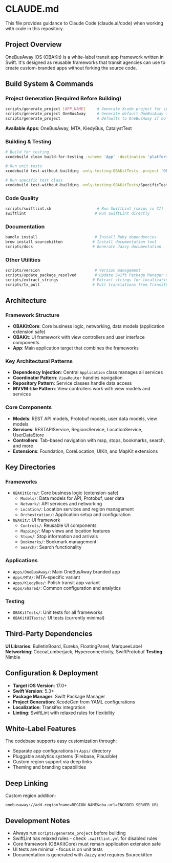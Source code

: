# CLAUDE.md

This file provides guidance to Claude Code (claude.ai/code) when working with code in this repository.

## Project Overview

OneBusAway iOS (OBAKit) is a white-label transit app framework written in Swift. It's designed as reusable frameworks that transit agencies can use to create custom-branded apps without forking the source code.

## Build System & Commands

### Project Generation (Required Before Building)
```bash
scripts/generate_project [APP_NAME]     # Generate Xcode project for specific app
scripts/generate_project OneBusAway     # Generate default OneBusAway app
scripts/generate_project                # Defaults to OneBusAway if no app specified
```

**Available Apps**: OneBusAway, MTA, KiedyBus, CatalystTest

### Building & Testing
```bash
# Build for testing
xcodebuild clean build-for-testing -scheme 'App' -destination 'platform=iOS Simulator,name=iPhone 16'

# Run unit tests
xcodebuild test-without-building -only-testing:OBAKitTests -project 'OBAKit.xcodeproj' -scheme 'App' -destination 'platform=iOS Simulator,name=iPhone 16'

# Run specific test class
xcodebuild test-without-building -only-testing:OBAKitTests/SpecificTestClass -project 'OBAKit.xcodeproj' -scheme 'App' -destination 'platform=iOS Simulator,name=iPhone 16'
```

### Code Quality
```bash
scripts/swiftlint.sh                    # Run SwiftLint (skips in CI)
swiftlint                              # Run SwiftLint directly
```

### Documentation
```bash
bundle install                         # Install Ruby dependencies
brew install sourcekitten             # Install documentation tool
scripts/docs                          # Generate Jazzy documentation
```

### Other Utilities
```bash
scripts/version                        # Version management
scripts/update_package_resolved        # Update Swift Package Manager dependencies
scripts/extract_strings               # Extract strings for localization
scripts/tx_pull                       # Pull translations from Transifex
```

## Architecture

### Framework Structure
- **OBAKitCore**: Core business logic, networking, data models (application extension safe)
- **OBAKit**: UI framework with view controllers and user interface components
- **App**: Main application target that combines the frameworks

### Key Architectural Patterns
- **Dependency Injection**: Central `Application` class manages all services
- **Coordinator Pattern**: `ViewRouter` handles navigation
- **Repository Pattern**: Service classes handle data access
- **MVVM-like Pattern**: View controllers work with view models and services

### Core Components
- **Models**: REST API models, Protobuf models, user data models, view models
- **Services**: RESTAPIService, RegionsService, LocationService, UserDataStore
- **Controllers**: Tab-based navigation with map, stops, bookmarks, search, and more
- **Extensions**: Foundation, CoreLocation, UIKit, and MapKit extensions

## Key Directories

### Frameworks
- `OBAKitCore/`: Core business logic (extension-safe)
  - `Models/`: Data models for API, Protobuf, user data
  - `Network/`: API services and networking
  - `Location/`: Location services and region management
  - `Orchestration/`: Application setup and configuration
- `OBAKit/`: UI framework
  - `Controls/`: Reusable UI components
  - `Mapping/`: Map views and location features
  - `Stops/`: Stop information and arrivals
  - `Bookmarks/`: Bookmark management
  - `Search/`: Search functionality

### Applications
- `Apps/OneBusAway/`: Main OneBusAway branded app
- `Apps/MTA/`: MTA-specific variant
- `Apps/KiedyBus/`: Polish transit app variant
- `Apps/Shared/`: Common configuration and analytics

### Testing
- `OBAKitTests/`: Unit tests for all frameworks
- `OBAKitUITests/`: UI tests (currently minimal)

## Third-Party Dependencies

**UI Libraries**: BulletinBoard, Eureka, FloatingPanel, MarqueeLabel
**Networking**: CocoaLumberjack, Hyperconnectivity, SwiftProtobuf
**Testing**: Nimble

## Configuration & Deployment

- **Target iOS Version**: 17.0+
- **Swift Version**: 5.3+
- **Package Manager**: Swift Package Manager
- **Project Generation**: XcodeGen from YAML configurations
- **Localization**: Transifex integration
- **Linting**: SwiftLint with relaxed rules for flexibility

## White-Label Features

The codebase supports easy customization through:
- Separate app configurations in `Apps/` directory
- Pluggable analytics systems (Firebase, Plausible)
- Custom region support via deep links
- Theming and branding capabilities

## Deep Linking

Custom region addition:
```
onebusaway://add-region?name=REGION_NAME&oba-url=ENCODED_SERVER_URL
```

## Development Notes

- Always run `scripts/generate_project` before building
- SwiftLint has relaxed rules - check `.swiftlint.yml` for disabled rules
- Core framework (OBAKitCore) must remain application extension safe
- UI tests are minimal - focus is on unit tests
- Documentation is generated with Jazzy and requires Sourcekitten
